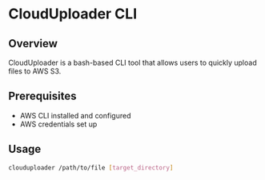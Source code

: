 # CloudUploader CLI

## Overview
CloudUploader is a bash-based CLI tool that allows users to quickly upload files to AWS S3.

## Prerequisites
- AWS CLI installed and configured
- AWS credentials set up

## Usage
```bash
clouduploader /path/to/file [target_directory]
